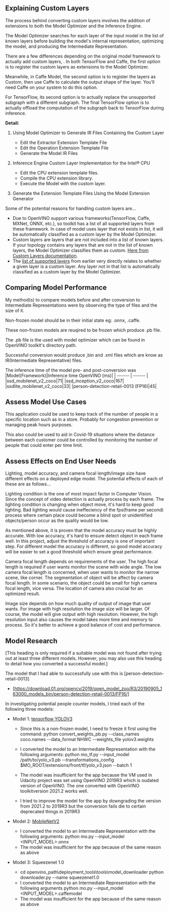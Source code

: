 

## Explaining Custom Layers

The process behind converting custom layers involves the addition of extensions to both the Model Optimizer and the Inference Engine.

The Model Optimizer searches for each layer of the input model in the list of known layers before building the model's internal representation, optimizing the model, and producing the Intermediate Representation.

There are a few differences depending on the original model framework to actually add custom layers, . In both TensorFlow and Caffe, the first option is to register the custom layers as extensions to the Model Optimizer.

Meanwhile, in Caffe Model, the second option is to register the layers as Custom, then use Caffe to calculate the output shape of the layer. You’ll need Caffe on your system to do this option.

For TensorFlow, its second option is to actually replace the unsupported subgraph with a different subgraph. The final TensorFlow option is to actually offload the computation of the subgraph back to TensorFlow during inference.

**Detail:**
1. Using Model Optimizer to Generate IR Files Containing the Custom Layer
    - Edit the Extractor Extension Template File
    - Edit the Operation Extension Template File
    - Generate the Model IR Files

2. Inference Engine Custom Layer Implementation for the Intel® CPU
    - Edit the CPU extension template files.
    - Compile the CPU extension library.
    - Execute the Model with the custom layer.
3. Generate the Extension Template Files Using the Model Extension Generator

Some of the potential reasons for handling custom layers are...
- Due to OpenVINO support various frameworks(TensorFlow, Caffe, MXNet, ONNX, etc.), so toolkit has a list of all supported layers from these framework. In case of model uses layer that not exists in list, it will be automatically classified as a custom layer by the Model Optimizer. 
- Custom layers are layers that are not included into a list of known layers. If your topology contains any layers that are not in the list of known layers, the Model Optimizer classifies them as custom. [Here from Custom Layers documentation](https://docs.openvinotoolkit.org/latest/_docs_MO_DG_prepare_model_customize_model_optimizer_Customize_Model_Optimizer.html).
- The [list of supported layers](https://docs.openvinotoolkit.org/2019_R3/_docs_MO_DG_prepare_model_Supported_Frameworks_Layers.html) from earlier very directly relates to whether a given layer is a custom layer. Any layer not in that list is automatically classified as a custom layer by the Model Optimizer.


## Comparing Model Performance

My method(s) to compare models before and after conversion to Intermediate Representations
were by observing the type of files and the size of it. 

Non-frozen model should be in their initial state eg: .onnx, .caffe.

These non-frozen models are reuqired to be frozen which produce .pb file.

The .pb file is the used with model optimizer which can be found in OpenVINO toolkit's directory path.

Successful conversion would produce ,bin and .xml files which are know as IR(Intermediate Representative) files.


The inference time of the model pre- and post-conversion was
|Model(Framework)|Inference time OpenVINO (ms)|
| ------ | ------ |
|ssd_mobilenet_v2_coco|71|
|ssd_inception_v2_coco|167|
|ssdlite_mobilenet_v2_coco|33|
|person-detection-retail-0013 (FP16)|45|

## Assess Model Use Cases

This application could be used to keep track of the number of people in a specific location such as in a store. Probably for congestion prevention or managing peak hours purposes.

This also could be used to aid in Covid-19 situations where the distance between each customer could be controlled by monitoring the number of people that could enter per time limit. 


## Assess Effects on End User Needs

Lighting, model accuracy, and camera focal length/image size have different effects on a
deployed edge model. The potential effects of each of these are as follows...

Lighting condition is the one of most impact factor in Computer Vision. 
Since the concept of video detection is actually process by each frame. 
The lighting condition is changing when object move, it's hard to keep good lighting.
Bad lighting would cause ineffeciency of the fps(frame per second) process where certain place could become a blind spot or unidentified objects/person occur as the quality would be low.

As mentioned above, it is proven that the model accuracy must be highly accurate. 
With low accuracy, it's hard to ensure detect object in each frame well. 
In this project, adjust the threshold of accuracy is one of important step. 
For different model the accuracy is different, so good model accuracy will be easier to set a good threshold which ensure great performance.

Camera focal length depends on requirements of the user. 
The high focal length is required if user wants monitor the scene with wide angle. 
The low camera focal length is concerned, when user wants to monitor the narrow scene, like corner. 
The segmentation of object will be affect by camera focal length.
In some scenario, the object could be small for high camera focal length, vice versa. The location of camera also crucial for an optimized result.

Image size depends on how much quality of output of image that user wants. 
For image with high resolution the image size will be larger. 
Of course, the model will give output with high resolution. 
However, the high resolution input also causes the model takes more time and memory to process. 
So it's better to achieve a good balance of cost and performance.

## Model Research

[This heading is only required if a suitable model was not found after trying out at least three
different models. However, you may also use this heading to detail how you converted 
a successful model.]

The model that I had able to successfully use with this is
[person-detection-retail-0013]
  - [https://download.01.org/opencv/2019/open_model_zoo/R3/20190905_163000_models_bin/person-detection-retail-0013/FP16/]

In investigating potential people counter models, I tried each of the following three models:

- Model 1: [tensorflow YOLOV3](https://github.com/mystic123/tensorflow-yolo-v3)
  - Since this is a non-frozen model, I need to freeze it first using the command:
    python convert_weights_pb.py --class_names coco.names --data_format NHWC --weights_file yolov3.weights 
  - I converted the model to an Intermediate Representation with the following arguments: 
    python mo_tf.py
    --input_model /path/to/yolo_v3.pb
    --transformations_config $MO_ROOT/extensions/front/tf/yolo_v3.json
    --batch 1

  - The model was insufficient for the app because the VM used in Udacity project was set using OpenVINO 2019R3 which is oudated version of OpenVINO.
    The one converted with OpenVINO toolkitversion 2021.2 works well.
  - I tried to improve the model for the app by downgrading the version from 2021.2 to 2019R3 but the conversion fails die to certain deprecated things in 2019R3
  
- Model 2: [MobileNetV2](https://github.com/PaddlePaddle/models/blob/release/1.5/PaddleCV/image_classification/models/mobilenet_v2.py)
  - I converted the model to an Intermediate Representation with the following arguments:
    python mo.py --input_model <INPUT_MODEL>.onnx
  - The model was insufficient for the app because of the same reason as above


- Model 3: Squeezenet 1.0
  - cd openvino_path\deployment_tools\tools\model_downloader
    python downloader.py --name squeezenet1.0 
  - I converted the model to an Intermediate Representation with the following arguments
    python mo.py --input_model <INPUT_MODEL>.caffemodel
  - The model was insufficient for the app because of the same reason as above

